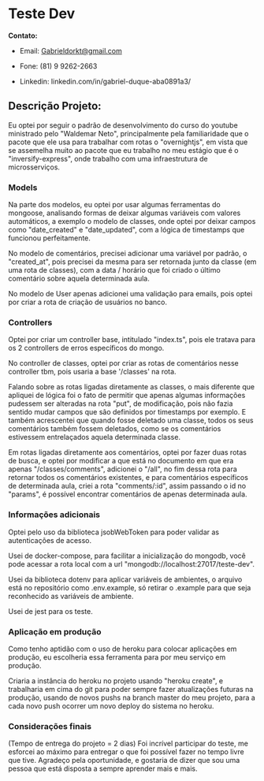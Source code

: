 
# Teste Dev

**Contato:**

- Email: Gabrieldorkt@gmail.com

- Fone: (81) 9 9262-2663

- Linkedin: linkedin.com/in/gabriel-duque-aba0891a3/

## Descrição Projeto:

Eu optei por seguir o padrão de desenvolvimento do curso do youtube ministrado pelo "Waldemar Neto", principalmente pela familiaridade que o pacote que ele usa para trabalhar com rotas o "overnightjs", em vista que se assemelha muito ao pacote que eu trabalho no meu estágio que é o "inversify-express", onde trabalho com uma infraestrutura de microsserviços.

### Models
Na parte dos modelos, eu optei por usar algumas ferramentas do mongoose, analisando formas de deixar algumas variáveis com valores automáticos, a exemplo o modelo de classes, onde optei por deixar campos como "date_created" e "date_updated", com a lógica de timestamps que funcionou perfeitamente.

No modelo de comentários, precisei adicionar uma variável por padrão, o "created_at", pois precisei da mesma para ser retornada junto da classe (em uma rota de classes), com a data / horário que foi criado o último comentário sobre aquela determinada aula.

No modelo de User apenas adicionei uma validação para emails, pois optei por criar a rota de criação de usuários no banco.

### Controllers
Optei por criar um controller base, intitulado "index.ts", pois ele tratava para os 2 controllers de erros específicos do mongo.

No controller de classes, optei por criar as rotas de comentários nesse controller tbm, pois usaria a base '/classes' na rota.

Falando sobre as rotas ligadas diretamente as classes, o mais diferente que apliquei de lógica foi o fato de permitir que apenas algumas informações pudessem ser alteradas na rota "put", de modificação, pois não fazia sentido mudar campos que são definidos por timestamps por exemplo. E também acrescentei que quando fosse deletado uma classe, todos os seus comentários também fossem deletados, como se os comentários estivessem entrelaçados aquela determinada classe.

Em rotas ligadas diretamente aos comentários, optei por fazer duas rotas de busca, e optei por modificar a que está no documento em que era apenas "/classes/comments", adicionei o "/all", no fim dessa rota para retornar todos os comentários existentes, e para comentários específicos de determinada aula, criei a rota "comments/:id", assim passando o id no "params", é possível encontrar comentários de apenas determinada aula.

### Informações adicionais 

Optei pelo uso da biblioteca jsobWebToken para poder validar as autenticações de acesso.

Usei de docker-compose, para facilitar a inicialização do mongodb, você pode acessar a rota local com a url "mongodb://localhost:27017/teste-dev".

Usei da biblioteca dotenv para aplicar variáveis de ambientes, o arquivo está no repositório como .env.example, só retirar o .example para que seja reconhecido as variáveis de ambiente.

Usei de jest para os teste.

### Aplicação em produção

Como tenho aptidão com o uso de heroku para colocar aplicações em produção, eu escolheria essa ferramenta para por meu serviço em produção.

Criaria a instância do heroku no projeto usando "heroku create", e trabalharia em cima do git para poder sempre fazer atualizações futuras na produção, usando de novos pushs na branch master do meu projeto, para a cada novo push ocorrer um novo deploy do sistema no heroku.

### Considerações finais
(Tempo de entrega do projeto = 2 dias)
Foi incrível participar do teste, me esforcei ao máximo para entregar o que foi possível fazer no tempo livre que tive. Agradeço pela oportunidade, e gostaria de dizer que sou uma pessoa que está disposta a sempre aprender mais e mais.
